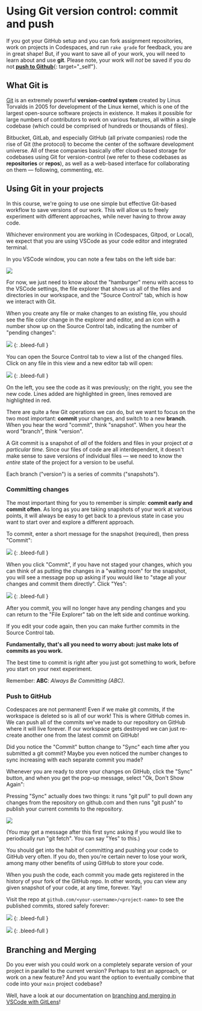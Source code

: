 # Using Git version control: commit and push

If you got your GitHub setup and you can fork assignment repositories, work on projects in Codespaces, and run `rake grade` for feedback, you are in great shape! But, if you want to save all of your work, you will need to learn about and use **git**. Please note, your work will *not* be saved if you do not [**push to Github**](#push-to-github){: target="_self"}.

## What Git is

[Git](https://en.wikipedia.org/wiki/Git) is an extremely powerful **version-control system** created by Linus Torvalds in 2005 for development of the Linux kernel, which is one of the largest open-source software projects in existence. It makes it possible for large numbers of contributors to work on various features, all within a single codebase (which could be comprised of hundreds or thousands of files).

Bitbucket, GitLab, and especially GitHub (all private companies) rode the rise of Git (the protocol) to become the center of the software development universe. All of these companies basically offer cloud-based storage for codebases using Git for version-control (we refer to these codebases as **repositories** or **repos**), as well as a web-based interface for collaborating on them — following, commenting, etc.

## Using Git in your projects

In this course, we're going to use one simple but effective Git-based workflow to save versions of our work. This will allow us to freely experiment with different approaches, while never having to throw away code.

Whichever environment you are working in (Codespaces, Gitpod, or Local), we expect that you are using VSCode as your code editor and integrated terminal.

In you VSCode window, you can note a few tabs on the left side bar:

<!-- ![](/assets/vscode-explorer-git-tabs.png) -->
![](https://res.cloudinary.com/dmxgp9oq2/image/upload/v1685990971/vscode-explorer-git-tabs_xvubcy.png)

For now, we just need to know about the "hamburger" menu with access to the VSCode settings, the file explorer that shows us all of the files and directories in our workspace, and the "Source Control" tab, which is how we interact with Git.

When you create any file or make changes to an existing file, you should see the file color change in the explorer and editor, and an icon with a number show up on the Source Control tab, indicating the number of "pending changes":

<!-- ![](/assets/vscode-git-unstaged-change.png) -->
![](https://res.cloudinary.com/dmxgp9oq2/image/upload/v1685991026/vscode-git-unstaged-change_mtqd5z.png)
{: .bleed-full }

You can open the Source Control tab to view a list of the changed files. Click on any file in this view and a new editor tab will open:

<!-- ![](/assets/vscode-git-diff-on-file.png) -->
![](https://res.cloudinary.com/dmxgp9oq2/image/upload/v1685991054/vscode-git-diff-on-file_i6kx24.png)
{: .bleed-full }

On the left, you see the code as it was previously; on the right, you see the new code. Lines added are highlighted in green, lines removed are highlighted in red.

There are quite a few Git operations we can do, but we want to focus on the two most important: **commit** your changes, and switch to a new **branch**. When you hear the word "commit", think "snapshot". When you hear the word "branch", think "version".

A Git commit is a snapshot of _all_ of the folders and files in your project _at a particular time_. Since our files of code are all interdependent, it doesn't make sense to save versions of individual files — we need to know the _entire_ state of the project for a version to be useful.

Each branch ("version") is a series of commits ("snapshots").

### Committing changes

The most important thing for you to remember is simple: **commit early and commit often**. As long as you are taking snapshots of your work at various points, it will always be easy to get back to a previous state in case you want to start over and explore a different approach.

To commit, enter a short message for the snapshot (required), then press "Commit":

<!-- ![](/assets/vscode-git-commit-message.png) -->
![](https://res.cloudinary.com/dmxgp9oq2/image/upload/v1685991104/vscode-git-commit-message_n7wwl4.png)
{: .bleed-full }

When you click "Commit", if you have not staged your changes, which you can think of as putting the changes in a "waiting room" for the snapshot, you will see a message pop up asking if you would like to "stage all your changes and commit them directly". Click "Yes": 

<!-- ![](/assets/vscode-git-stage-message.png) -->
![](https://res.cloudinary.com/dmxgp9oq2/image/upload/v1685991137/vscode-git-stage-message_pjgdau.png)
{: .bleed-full }

After you commit, you will no longer have any pending changes and you can return to the "File Explorer" tab on the left side and continue working.

If you edit your code again, then you can make further commits in the Source Control tab.

**Fundamentally, that's all you need to worry about: just make lots of commits as you work.**

The best time to commit is right after you just got something to work, before you start on your next experiment.

Remember: **ABC**: *Always Be Committing (ABC)*.

### Push to GitHub

Codespaces are not permanent! Even if we make git commits, if the workspace is deleted so is all of our work! This is where GitHub comes in. We can push all of the commits we've made to our repository on GitHub where it will live forever. If our workspace gets destroyed we can just re-create another one from the latest commit on GitHub!

Did you notice the "Commit" button change to "Sync" each time after you submitted a git commit? Maybe you even noticed the number changes to sync increasing with each separate commit you made?

Whenever you are ready to store your changes on GitHub, click the "Sync" button, and when you get the pop-up message, select "Ok, Don't Show Again":

<aside markdown="1">
Pressing "Sync" actually does two things: it runs "git pull" to pull down any changes from the repository on github.com and then runs "git push" to publish your current commits to the repository.
</aside>

<!-- ![](/assets/vscode-sync-button.png) -->
![](https://res.cloudinary.com/dmxgp9oq2/image/upload/v1689104419/vscode-sync-button_mrbmda.png)

(You may get a message after this first sync asking if you would like to periodically run "git fetch". You can say "Yes" to this.)

You should get into the habit of committing and pushing your code to GitHub very often. If you do, then you're certain never to lose your work, among many other benefits of using GitHub to store your code.

When you push the code, each commit you made gets registered in the history of your fork of the GitHub repo. In other words, you can view any given snapshot of your code, at any time, forever. Yay!

Visit the repo at `github.com/<your-username>/<project-name>` to see the published commits, stored safely forever:

<!-- ![](/assets/vscode-git-pushed-history-hello-world-1.png) -->
![](https://res.cloudinary.com/dmxgp9oq2/image/upload/v1689105281/vscode-git-pushed-history-hello-world-1_nqtupr.png)
{: .bleed-full }

<!-- ![](/assets/vscode-git-pushed-history-hello-world-2.png) -->
![](https://res.cloudinary.com/dmxgp9oq2/image/upload/v1689105276/vscode-git-pushed-history-hello-world-2_yz3has.png)
{: .bleed-full }

## Branching and Merging

Do you ever wish you could work on a completely separate version of your project in parallel to the current version? Perhaps to test an approach, or work on a new feature? And you want the option to eventually combine that code into your `main` project codebase? 

Well, have a look at our documentation on [branching and merging in VSCode with GitLens](https://learn.firstdraft.com/lessons/54-git-branch-and-merge)!
